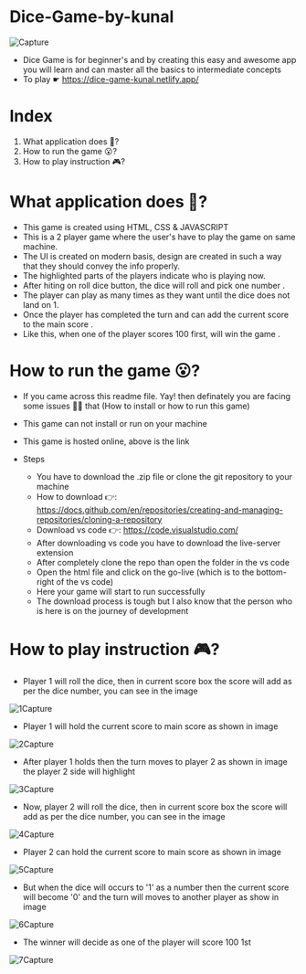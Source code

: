 # Dice-Game-by-kunal

![Capture](https://user-images.githubusercontent.com/86625941/203543065-8d57e9e5-fe12-4cdf-a8a4-e033a4e7d0d7.PNG)

- Dice Game is for beginner's and by creating this easy and awesome app you will learn and can master all the basics to intermediate concepts
- To play ☛ https://dice-game-kunal.netlify.app/

# Index

1. What application does 🤔?
2. How to run the game 😮?
3. How to play instruction 🎮️?

# What application does 🤔?

- This game is created using HTML, CSS & JAVASCRIPT
- This is a 2 player game where the user's have to play the game on same machine.
- The UI is created on modern basis, design are created in such a way that they should convey the info properly.
- The highlighted parts of the players indicate who is playing now.
- After hiting on roll dice button, the dice will roll and pick one number .
- The player can play as many times as they want until the dice does not land on 1.
- Once the player has completed the turn and can add the current score to the main score .
- Like this, when one of the player scores 100 first, will win the game .

# How to run the game 😮?

- If you came across this readme file. Yay! then  definately you are facing some issues 😮‍💨 that (How to install or how to run this game)
- This game can not install or run on your machine
- This game is hosted online, above is the link 
- Steps
    
   - You have to download the .zip file or clone the git repository to your machine
   - How to download 👉️: https://docs.github.com/en/repositories/creating-and-managing-repositories/cloning-a-repository
   - Download vs code 👉️: https://code.visualstudio.com/
   - After downloading vs code you have to download the live-server extension
   - After completely clone the repo than open the folder in the vs code
   - Open the html file and click on the go-live (which is to the bottom-right of the vs code)
   - Here your game will start to run successfully
   - The download process is tough but I also know that the person who is here is on the journey of development
    
#  How to play instruction 🎮️?

- Player 1 will roll the dice, then in current score box the score will add as per the dice number, you can see in the image

![1Capture](https://user-images.githubusercontent.com/86625941/203559309-88f4a6dc-e9ec-406f-98cf-5d70dff022e2.PNG)

- Player 1 will hold the current score to main score as shown in image

![2Capture](https://user-images.githubusercontent.com/86625941/203559868-e4a0cbee-e349-4c63-9273-365a245aea79.PNG)

- After player 1 holds then the turn moves to player 2 as shown in image the player 2 side will highlight

![3Capture](https://user-images.githubusercontent.com/86625941/203560190-3059125e-34f6-4daa-8077-7fb234079db0.PNG)

- Now, player 2 will roll the dice, then in current score box the score will add as per the dice number, you can see in the image

![4Capture](https://user-images.githubusercontent.com/86625941/203560537-1f43175b-2f46-4b6c-9936-302a58f916c4.PNG)

- Player 2 can hold the current score to main score as shown in image

![5Capture](https://user-images.githubusercontent.com/86625941/203560854-02614c77-a0c3-4007-b89d-c9491704217a.PNG)

- But when the dice will occurs to '1' as a number then the current score will become '0' and the turn will moves to another player as show in image 

![6Capture](https://user-images.githubusercontent.com/86625941/203561427-31031791-3e09-40b4-8b89-f38c015c9f5a.PNG)

- The winner will decide as one of the player will score 100 1st

![7Capture](https://user-images.githubusercontent.com/86625941/203562138-a3dfaff8-3aeb-40bc-8d21-1589cd094100.PNG)




